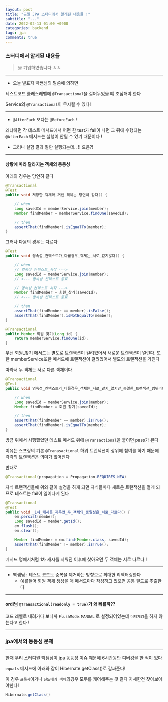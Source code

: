 ```yaml
---
layout: post
title: "금일 JPA 스터디에서 알게된 내용들 !"
subtitle: "..."
date: 2022-02-13 01:00 +0900
categories: backend
tags: jpa
comments: true
---
```


### 스터디에서 알게된 내용들

> 을 기입하였습니다 ㅎㅎ

---

- 오늘 발표자 빡쌤님의 말씀에 의하면

테스트코드 클래스레벨에 `@Transactional`을 걸어두었을 떄 조심해야 한다

Service의 `@Transactional`이 무시될 수 있다!

---

- `@AfterEach` 보다는 `@BeforeEach` !

왜냐하면 각 테스트 메서드에서 어떤 한 test가 fail이 나면 그 뒤에 수행되는 `@AfterEach` 메서드는 실행이 안될 수 있기 때문이다 !

- 그러나 실험 결과 잘만 실행되는데.. !! 으음?!

---

#### 상황에 따라 달라지는 객체의 동등성

아래의 경우는 당연히 같다

```java
@Transactional
@Test
public void 저장한_객체와_꺼낸_객체는_당연히_같다() {

	// when
	Long savedId = memberService.join(member);
	Member findMember = memberService.findOne(savedId);

	// then
	assertThat(findMember).isEqualTo(member);
}
```

그러나 다음의 경우는 다르다

```java
@Test
public void 영속성_컨텍스트가_다를경우_객체는_서로_같지않다() {

	// when
	// 영속성 컨텍스트_시작 --->
	Long savedId = memberService.join(member);
	// <--- 영속성 컨텍스트 종료

	// 영속성 컨텍스트_시작 --->
	Member findMember = 회원_찾기(savedId);
	// <--- 영속성 컨텍스트 종료

	// then
	assertThat(findMember == member).isFalse();
	assertThat(findMember).isNotEqualTo(member);
}

@Transactional
public Member 회원_찾기(Long id) {
	return memberService.findOne(id);
}
```

우선 회원\_찾기 메서드는 별도로 트랜잭션이 걸려있어서 새로운 트랜잭션이 열린다.
또한 memberService또한 메서드에 트랜잭션이 걸려있어서 별도의 트랜잭션을 가진다

따라서 두 객체는 서로 다른 객체이다

```java
@Transactional
@Test
public void 영속성_컨텍스트가_다를경우_객체는_서로_같지_않지만_동일한_트랜잭션_범위라면_서로같다() {

	// when
	Long savedId = memberService.join(member);
	Member findMember = 회원_찾기(savedId);

	// then
	assertThat(findMember == member).isTrue();
	assertThat(findMember).isEqualTo(member);
}
```

방금 위에서 시행했었던 테스트 메서드 위에 `@Transactional`을 붙이면 pass가 된다

이유는 스프링의 기본 `@Tranasactional` 하위 트랜잭션이 상위에 참여를 하기 때문에 각각의 트랜잭션은 의미가 없어진다

반대로

```java
@Transactional(propagation = Propagation.REQUIRES_NEW)
```

자식 트랜잭션들에 위와 같이 설정을 하게 되면 자식들마다 새로운 트랜잭션을 열게 되므로 테스트는 fail이 일어나게 된다

```java
@Transactional
@Test
public void _1차_캐시를_지우면_두_객체의_동일성은_서로_다르다() {
	em.persist(member);
	Long savedId = member.getId();
	em.flush();
	em.clear();

	Member findMember = em.find(Member.class, savedId);
	assertThat(findMember != member).isTrue();
}
```

메서드 명에서처럼 1차 캐시를 지워진 이후에 찾아오면 두 객체는 서로 다르다 !

---

- 빡샘님 : 테스트 코드도 중복을 제거하는 방향으로 최대한 리펙터링한다
  - 예를들어 회원 객체 생성을 매 메서드마다 작성하고 있으면 공통 필드로 추출한다

---

#### ordi님 `@Transactional(readonly = true)`가 왜 빠를까??

코드 레벨로 내려가다 보니까 `FlushMode.MANUAL` 로 설정되어있는데 `더티체킹`을 하지 않는다고 한다 !

---

### jpa에서의 동등성 문제

---

한때 우리 스터디원 빡샘님이 jpa 동등성 이슈 떄문에 6시간동안 디버깅을 한 적이 있다

`equals` 메서드에 아래와 같이 Hibernate.getClass()로 감싸준다!

이 경우 `프록시`이거나 `진또배기 객체`의경우 모두를 케어해주는 것 같다 자세한건 찾아보아야한다!

```java
Hibernate.getClass()
```
